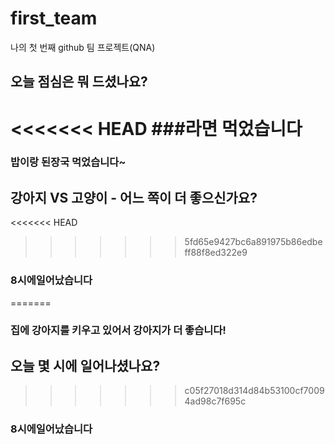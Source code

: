 # first_team
나의 첫 번째 github 팀 프로젝트(QNA)
## 오늘 점심은 뭐 드셨나요?
<<<<<<< HEAD
###라면 먹었습니다
=======
### 밥이랑 된장국 먹었습니다~
## 강아지 VS 고양이 - 어느 쪽이 더 좋으신가요?
<<<<<<< HEAD
>>>>>>> 5fd65e9427bc6a891975b86edbeff88f8ed322e9
### 8시에일어났습니다
=======
### 집에 강아지를 키우고 있어서 강아지가 더 좋습니다!
## 오늘 몇 시에 일어나셨나요?
>>>>>>> c05f27018d314d84b53100cf70094ad98c7f695c
### 8시에일어났습니다
